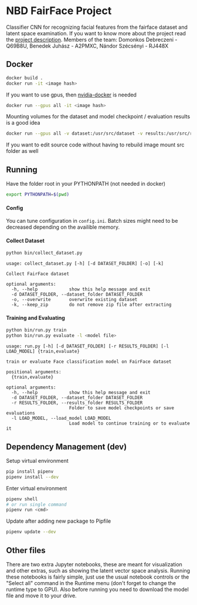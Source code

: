 # NBD FairFace Project

Classifier CNN for recognizing facial features from the fairface dataset and latent space examination.
If you want to know more about the project read the [project description](project_description.md).
Members of the team: Domonkos Debreczeni - Q69B8U, Benedek Juhász - A2PMXC, Nándor Szécsényi - RJ448X

## Docker
```bash
docker build .
docker run -it <image hash>
```
If you want to use gpus, then [nvidia-docker](https://github.com/NVIDIA/nvidia-docker) is needed
```bash
docker run --gpus all -it <image hash>
```
Mounting volumes for the dataset and model checkpoint / evaluation results is a good idea
```bash
docker run --gpus all -v dataset:/usr/src/dataset -v results:/usr/src/results <image hash>
```
If you want to edit source code without having to rebuild image mount src folder as well

## Running
Have the folder root in your PYTHONPATH (not needed in docker)
```bash
export PYTHONPATH=$(pwd)
```


#### Config
You can tune configuration in `config.ini`.
Batch sizes might need to be decreased depending on the availible memory.

#### Collect Dataset
```bash
python bin/collect_dataset.py
```
```
usage: collect_dataset.py [-h] [-d DATASET_FOLDER] [-o] [-k]

Collect FairFace dataset

optional arguments:
  -h, --help            show this help message and exit
  -d DATASET_FOLDER, --dataset_folder DATASET_FOLDER
  -o, --overwrite       overwrite existing dataset
  -k, --keep_zip        do not remove zip file after extracting
```

#### Training and Evaluating
```bash
python bin/run.py train
python bin/run.py evaluate -l <model file>
```
```
usage: run.py [-h] [-d DATASET_FOLDER] [-r RESULTS_FOLDER] [-l LOAD_MODEL] {train,evaluate}

train or evaluate Face classification model on FairFace dataset

positional arguments:
  {train,evaluate}

optional arguments:
  -h, --help            show this help message and exit
  -d DATASET_FOLDER, --dataset_folder DATASET_FOLDER
  -r RESULTS_FOLDER, --results_folder RESULTS_FOLDER
                        Folder to save model checkpoints or save evaluations
  -l LOAD_MODEL, --load_model LOAD_MODEL
                        Load model to continue training or to evaluate it
```

## Dependency Management (dev)
Setup virtual environment
```bash
pip install pipenv
pipenv install --dev
```
Enter virtual environment
```bash
pipenv shell
# or run single command
pipenv run <cmd>
```
Update after adding new package to Pipfile
```bash
pipenv update --dev
```
## Other files
There are two extra Jupyter notebooks, these are meant for visualization and other extras, such as showing the latent vector space analysis. Running these notebooks is fairly simple, just use the usual notebook controls or the "Select all" command in the Runtime menu (don't forget to change the runtime type to GPU). Also before running you need to download the model file and move it to your drive.
